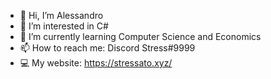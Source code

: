 - 👋 Hi, I’m Alessandro
- 👀 I’m interested in C#
- 🌱 I’m currently learning Computer Science and Economics
- 📫 How to reach me: Discord Stress#9999
- 💻 My website: https://stressato.xyz/

<!---
stressatoo/stressatoo is a ✨ special ✨ repository because its `README.md` (this file) appears on your GitHub profile.
You can click the Preview link to take a look at your changes.
--->
